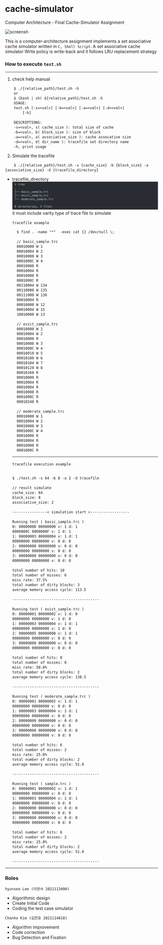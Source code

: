 # cache-simulator

Computer Architecture - Final Cache-Simulator Assignment

![screensh](https://camo.githubusercontent.com/08b40541bb7affad34943fab21e7c1e32fa88c99930c775b7db2dbb9e92d0047/68747470733a2f2f696d672e736869656c64732e696f2f62616467652f4c6963656e63652d4d49542d626c75652e737667)

This is a computer-architecture assignment implements a set associative cache simulator written in <code>C, Shell Script</code>. A set associative cache simulator Write policy is write-back and it follows LRU replacement strategy

### How to execute <code>test.sh</code>

---

1. check help manual

```
    $ ./{relative_path}/test.sh -h
    or
    $ (bash | sh) ${relative_path}/test.sh -h
    USAGE:
    test.sh [-s=<val>] [-b=<val>] [-a=<val>] [-d=<val>]
        [-h]

    DESCRIPTIONS:
    -s=<val>, s( cache_size ): total size of cache
    -b=<val>, b( block_size ): size of block
    -a=<val>, a( associative_size ): cache assocative size
    -d=<val>, d( dir_name ): tracefile set directory name
    -h, print usage
```

2. Simulate the tracefile

```
    $ ./{relative_path}/test.sh -s {cache_size} -b {block_size} -a {associative_size} -d {tracefile_directory}
```

- tracefile_directory
  ![screensh](./img/tracefile_dir.png)
  it must include varity type of trace file to simulate

  <code>tracefile example</code>

  ```
    $ find . -name "*"  -exec cat {} /dev/null \;

    // basic_sample.trc
    00010000 W 1
    00010004 W 2
    00010008 W 3
    0001000C W 4
    00010000 R
    00010004 R
    00010008 R
    0001000C R
    00110004 W 134
    00110000 W 135
    00111000 W 136
    00010004 R
    00010000 W 12
    00010004 W 15
    10010000 W 13

    // evict_sample.trc
    00010000 W 1
    00010004 W 2
    00010000 R
    00010008 W 3
    0001000C W 4
    00010010 W 5
    00010100 W 6
    00010104 W 7
    00010120 W 8
    00010160 R
    00010000 R
    00010004 R
    00010004 R
    00010008 R
    0001000C R
    00010248 R

    // moderate_sample.trc
    00010000 W 1
    00010004 W 2
    00010008 W 3
    0001000C W 4
    00010000 R
    00010004 R
    00010008 R
    0001000C R
  ```

  ***

  <code>tracefile execution example</code>

  ```

  $ ./test.sh -s 64 -b 8 -a 2 -d tracefile

  // result simulate
  cache_size: 64
  block_size: 8
  associative_size: 2

  ----------------< simulation start >------------------

  Running test ( basic_sample.trc )
  0: 0000000D 00000000 v: 1 d: 1
  0000000C 0000000F v: 1 d: 1
  1: 00000003 00000004 v: 1 d: 1
  00000000 00000000 v: 0 d: 0
  2: 00000000 00000000 v: 0 d: 0
  00000000 00000000 v: 0 d: 0
  3: 00000000 00000000 v: 0 d: 0
  00000000 00000000 v: 0 d: 0

  total number of hits: 10
  total number of misses: 6
  miss rate: 37.5%
  total number of dirty blocks: 3
  average memory access cycle: 113.5

  ----------------------------------------

  Running test ( evict_sample.trc )
  0: 00000001 00000002 v: 1 d: 0
  00000000 00000000 v: 1 d: 0
  1: 00000003 00000004 v: 1 d: 1
  00000000 00000000 v: 1 d: 0
  2: 00000005 00000000 v: 1 d: 1
  00000000 00000000 v: 0 d: 0
  3: 00000000 00000000 v: 0 d: 0
  00000000 00000000 v: 0 d: 0

  total number of hits: 8
  total number of misses: 8
  miss rate: 50.0%
  total number of dirty blocks: 2
  average memory access cycle: 138.5

  ----------------------------------------

  Running test ( moderate_sample.trc )
  0: 00000001 00000002 v: 1 d: 1
  00000000 00000000 v: 0 d: 0
  1: 00000003 00000004 v: 1 d: 1
  00000000 00000000 v: 0 d: 0
  2: 00000000 00000000 v: 0 d: 0
  00000000 00000000 v: 0 d: 0
  3: 00000000 00000000 v: 0 d: 0
  00000000 00000000 v: 0 d: 0

  total number of hits: 6
  total number of misses: 2
  miss rate: 25.0%
  total number of dirty blocks: 2
  average memory access cycle: 51.0

  ----------------------------------------

  Running test ( sample.trc )
  0: 00000001 00000002 v: 1 d: 1
  00000000 00000000 v: 0 d: 0
  1: 00000003 00000004 v: 1 d: 1
  00000000 00000000 v: 0 d: 0
  2: 00000000 00000000 v: 0 d: 0
  00000000 00000000 v: 0 d: 0
  3: 00000000 00000000 v: 0 d: 0
  00000000 00000000 v: 0 d: 0

  total number of hits: 6
  total number of misses: 2
  miss rate: 25.0%
  total number of dirty blocks: 2
  average memory access cycle: 51.0

  ----------------------------------------
  ```

---

### Roles

<code>hyunseo Lee (이현서 2021113490)</code>

- Algorithmic design
- Create Initial Code
- Coding the test case simulator

<code>Chanho Kim (김찬호 2021114818)</code>

- Algorithm improvement
- Code correction
- Bug Detection and Fixation


